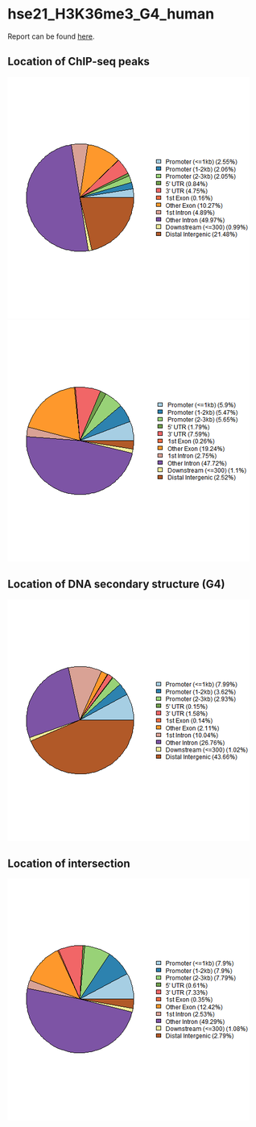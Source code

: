 # hse21_H3K36me3_G4_human

Report can be found [here](https://github.com/WhiteTeaDragon/hse21_H3K36me3_G4_human/blob/master/report.pdf).

## Location of ChIP-seq peaks
![alt text](https://raw.githubusercontent.com/WhiteTeaDragon/hse21_H3K36me3_G4_human/master/images/chip_seeker.H3K36me3_H7.ENCFF063DDB.hg19.plotAnnoPie.png)
![alt text](https://raw.githubusercontent.com/WhiteTeaDragon/hse21_H3K36me3_G4_human/master/images/chip_seeker.H3K36me3_H7.ENCFF864HTI.hg19.filtered.plotAnnoPie.png)

## Location of DNA secondary structure (G4)
![alt text](https://raw.githubusercontent.com/WhiteTeaDragon/hse21_H3K36me3_G4_human/master/images/chip_seeker.g4.merged.plotAnnoPie.png)

## Location of intersection
![alt text](https://raw.githubusercontent.com/WhiteTeaDragon/hse21_H3K36me3_G4_human/master/images/chip_seeker.exp.g4.intersection.plotAnnoPie.png)
